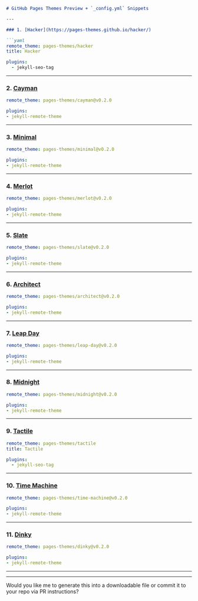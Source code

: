 ````markdown
# GitHub Pages Themes Preview + `_config.yml` Snippets

---

### 1. [Hacker](https://pages-themes.github.io/hacker/)

```yaml
remote_theme: pages-themes/hacker
title: Hacker

plugins:
  - jekyll-seo-tag
````

---

### 2. [Cayman](https://pages-themes.github.io/cayman/)

```yaml
remote_theme: pages-themes/cayman@v0.2.0

plugins:
- jekyll-remote-theme

```

---

### 3. [Minimal](https://pages-themes.github.io/minimal/)

```yaml
remote_theme: pages-themes/minimal@v0.2.0

plugins:
- jekyll-remote-theme 
```

---

### 4. [Merlot](https://pages-themes.github.io/merlot/)

```yaml
remote_theme: pages-themes/merlot@v0.2.0

plugins:
- jekyll-remote-theme
```

---

### 5. [Slate](https://pages-themes.github.io/slate/)

```yaml
remote_theme: pages-themes/slate@v0.2.0

plugins:
- jekyll-remote-theme
```

---

### 6. [Architect](https://pages-themes.github.io/architect/)

```yaml
remote_theme: pages-themes/architect@v0.2.0

plugins:
- jekyll-remote-theme
```

---

### 7. [Leap Day](https://pages-themes.github.io/leap-day/)

```yaml
remote_theme: pages-themes/leap-day@v0.2.0

plugins:
- jekyll-remote-theme
```

---

### 8. [Midnight](https://pages-themes.github.io/midnight/)

```yaml
remote_theme: pages-themes/midnight@v0.2.0

plugins:
- jekyll-remote-theme
```

---

### 9. [Tactile](https://pages-themes.github.io/tactile/)

```yaml
remote_theme: pages-themes/tactile
title: Tactile

plugins:
  - jekyll-seo-tag
```

---

### 10. [Time Machine](https://pages-themes.github.io/time-machine/)

```yaml
remote_theme: pages-themes/time-machine@v0.2.0

plugins:
- jekyll-remote-theme
```

---

### 11. [Dinky](https://pages-themes.github.io/dinky/)

```yaml
remote_theme: pages-themes/dinky@v0.2.0

plugins:
- jekyll-remote-theme
```

---


---

Would you like me to generate this into a downloadable file or commit it to your repo via PR instructions?
```
